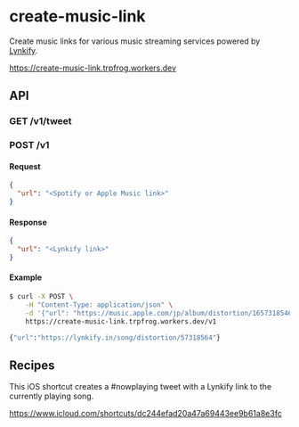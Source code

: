 # create-music-link

Create music links for various music streaming services powered by [Lynkify](https://lynkify.in/).

https://create-music-link.trpfrog.workers.dev

## API

### GET /v1/tweet

### POST /v1

#### Request

```json
{
  "url": "<Spotify or Apple Music link>"
}
```

#### Response

```json
{
  "url": "<Lynkify link>"
}
```

#### Example

```bash
$ curl -X POST \
    -H "Content-Type: application/json" \
    -d '{"url": "https://music.apple.com/jp/album/distortion/1657318546?i=1657318564"}' \
    https://create-music-link.trpfrog.workers.dev/v1

{"url":"https://lynkify.in/song/distortion/57318564"}
```

## Recipes

This iOS shortcut creates a #nowplaying tweet with a Lynkify link to the currently playing song.

https://www.icloud.com/shortcuts/dc244efad20a47a69443ee9b61a8e3fc
